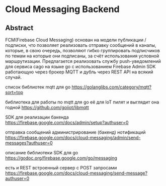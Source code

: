 # Cloud Messaging Backend

## Abstract
FCM(Firebase Cloud Messaging) основан на модели публикации / подписки, что позволяет реализовать отправку сообщений в каналы, которые, в свою очередь, позволяют гибко группировать подписчиков по темам на которые они подписаны, за счёт использования условной маршрутизации.
Предлагается реализовать службу push-уведомлений для сервиса cago на языке go с использованием Firebase Admin SDK работающую через брокер MQTT и  дубль через REST API на всякий случай. 

список библиотек mqtt для go
https://golanglibs.com/category/mqtt?sort=top

библиотека для работы по mqtt для go её для IoT пилят и выглядит она годной
https://github.com/goiiot/libmqtt

SDK для реализации бакенда
https://firebase.google.com/docs/admin/setup?authuser=0

отправка сообщений администрирование (бакенд) нотификаций
https://firebase.google.com/docs/cloud-messaging/admin/send-messages?authuser=0

описание библиотеки SDK для go
https://godoc.org/firebase.google.com/go/messaging

есть и REST встроенный сервер с POST запросами
https://firebase.google.com/docs/cloud-messaging/send-message?authuser=0


